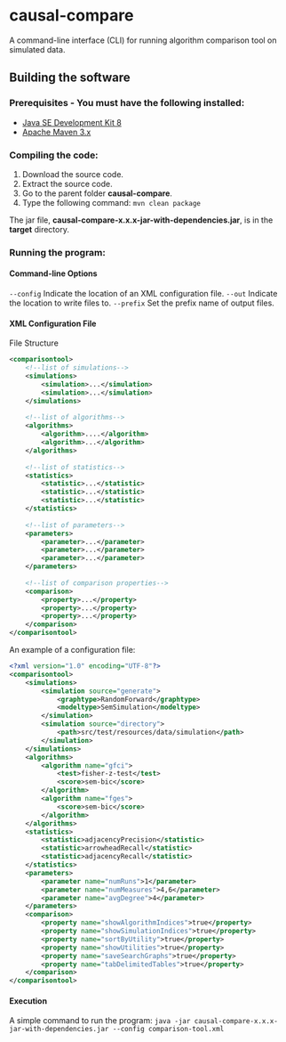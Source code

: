 # causal-compare
A command-line interface (CLI) for running algorithm comparison tool on simulated data.

## Building the software

### Prerequisites - You must have the following installed:
* [Java SE Development Kit 8]([https://www.oracle.com/technetwork/java/javase/downloads/index.html](https://www.oracle.com/technetwork/java/javase/downloads/index.html))
* [Apache Maven 3.x](https://maven.apache.org/download.cgi)

### Compiling the code:

 1. Download the source code.
 2. Extract the source code.
 3. Go to the parent folder **causal-compare**.
 4. Type the following command: ```mvn clean package```

The jar file, **causal-compare-x.x.x-jar-with-dependencies.jar**, is in the **target** directory.

### Running the program:

#### Command-line Options

```--config``` Indicate the location of  an XML configuration file.
```--out``` Indicate the location to write files to.
```--prefix``` Set the prefix name of output files.

#### XML Configuration File

File Structure
```xml
<comparisontool>
    <!--list of simulations-->
    <simulations>
        <simulation>...</simulation>
        <simulation>...</simulation>
    </simulations>
    
    <!--list of algorithms-->
    <algorithms>
        <algorithm>....</algorithm>
        <algorithm>...</algorithm>
    </algorithms>
    
    <!--list of statistics-->
    <statistics>
        <statistic>...</statistic>
        <statistic>...</statistic>
        <statistic>...</statistic>
    </statistics>
    
    <!--list of parameters-->
    <parameters>
        <parameter>...</parameter>
        <parameter>...</parameter>
        <parameter>...</parameter>
    </parameters>
    
    <!--list of comparison properties-->
    <comparison>
        <property>...</property>
        <property>...</property>
        <property>...</property>
    </comparison>
</comparisontool>
```
An example of a configuration file: 
```xml
<?xml version="1.0" encoding="UTF-8"?>
<comparisontool>
    <simulations>
        <simulation source="generate">
            <graphtype>RandomForward</graphtype>
            <modeltype>SemSimulation</modeltype>
        </simulation>
        <simulation source="directory">
            <path>src/test/resources/data/simulation</path>
        </simulation>
    </simulations>
    <algorithms>
        <algorithm name="gfci">
            <test>fisher-z-test</test>
            <score>sem-bic</score>
        </algorithm>
        <algorithm name="fges">
            <score>sem-bic</score>
        </algorithm>
    </algorithms>
    <statistics>
        <statistic>adjacencyPrecision</statistic>
        <statistic>arrowheadRecall</statistic>
        <statistic>adjacencyRecall</statistic>
    </statistics>
    <parameters>
        <parameter name="numRuns">1</parameter>
        <parameter name="numMeasures">4,6</parameter>
        <parameter name="avgDegree">4</parameter>
    </parameters>
    <comparison>
        <property name="showAlgorithmIndices">true</property>
        <property name="showSimulationIndices">true</property>
        <property name="sortByUtility">true</property>
        <property name="showUtilities">true</property>
        <property name="saveSearchGraphs">true</property>
        <property name="tabDelimitedTables">true</property>
    </comparison>
</comparisontool>
```
#### Execution
A simple command to run the program:
```java -jar causal-compare-x.x.x-jar-with-dependencies.jar --config comparison-tool.xml```